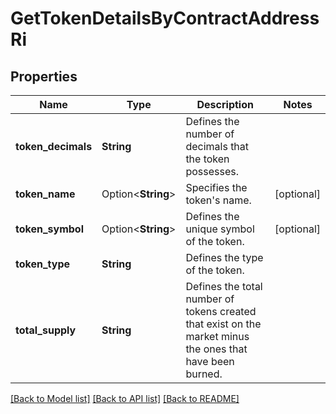 # GetTokenDetailsByContractAddressRi

## Properties

Name | Type | Description | Notes
------------ | ------------- | ------------- | -------------
**token_decimals** | **String** | Defines the number of decimals that the token possesses. | 
**token_name** | Option<**String**> | Specifies the token's name. | [optional]
**token_symbol** | Option<**String**> | Defines the unique symbol of the token. | [optional]
**token_type** | **String** | Defines the type of the token. | 
**total_supply** | **String** | Defines the total number of tokens created that exist on the market minus the ones that have been burned. | 

[[Back to Model list]](../README.md#documentation-for-models) [[Back to API list]](../README.md#documentation-for-api-endpoints) [[Back to README]](../README.md)


